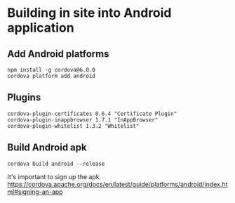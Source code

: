 # Building in site into Android application

## Add Android platforms 
```
npm install -g cordova@6.0.0
cordova platform add android
```
## Plugins 
```
cordova-plugin-certificates 0.6.4 "Certificate Plugin"
cordova-plugin-inappbrowser 1.7.1 "InAppBrowser"
cordova-plugin-whitelist 1.3.2 "Whitelist"
```

## Build Android apk
```
cordova build android --release
```
It's important to sign up the apk. https://cordova.apache.org/docs/en/latest/guide/platforms/android/index.html#signing-an-app

